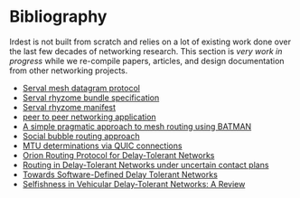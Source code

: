 # Bibliography

Irdest is not built from scratch and relies on a lot of existing work done over the last few decades of networking research.   This section is _very work in progress_ while we re-compile papers, articles, and design documentation from other networking projects.

- [Serval mesh datagram protocol](https://github.com/servalproject/serval-dna/blob/development/doc/Mesh-Datagram-Protocol.md)
- [Serval rhyzome bundle specification](http://developer.servalproject.org/dokuwiki/doku.php?id=content:tech:rhizome_bundle)
- [Serval rhyzome manifest](http://developer.servalproject.org/dokuwiki/doku.php?id=content:tech:rhizome_manifest)
- [peer to peer networking application](https://d1wqtxts1xzle7.cloudfront.net/37620276/PEER_TO_PEER_NETWORKING-441-libre.pdf?1431508623=&response-content-disposition=inline%3B+filename%3DPEER_TO_PEER_NETWORKING_APPLICATION.pdf&Expires=1647958456&Signature=H8p7eZkJ37U5YbWXp~1f8F-gjildo0s75UxG9wYumorPGlHr4rEIOodrg8XfeuQjBtw7lNzmayLd2W6-p3KurZNj8nyL8Ssbj8ft9GmbontTvkD-2YXo77m3PQu5mwWHd-aRDuX8onYFi2KPqRwMRdtkwMiGrazq5NdzBjDjKDXlUhGXsmh4kcT5zEInhvSdGY9V1TN8iwsOQsdisDx5QobW7BmbEH9wGb1rdz185FQMtpY6cSwO0qrtriHgfhkSxPzpfG9duMTEpseG89mssNUUxHmlDADhxL2XFCNcvH5~nTTwHCu~il4kAM4l7X2eS7mZaJqlDIQ-1JqsinabnA__&Key-Pair-Id=APKAJLOHF5GGSLRBV4ZA)
- [A simple pragmatic approach to mesh routing using BATMAN](https://researchspace.csir.co.za/dspace/bitstream/handle/10204/3035/Johnson3_2008.pdf?sequence=1&isAllowed=y)
- [Social bubble routing approach](https://www.researchgate.net/profile/Rajan-Patel-7/publication/298803338_Efficient_Routing_using_Bubble_Rap_in_Delay_Tolerant_Network/links/5a1cda930f7e9b2a5316c252/Efficient-Routing-using-Bubble-Rap-in-Delay-Tolerant-Network.pdf)
- [MTU determinations via QUIC connections](https://www.hb.fh-muenster.de/opus4/frontdoor/deliver/index/docId/14965/file/dplpmtudQuicPaper.pdf)
- [Orion Routing Protocol for Delay-Tolerant Networks](https://hal.science/hal-00656960/document)
- [Routing in Delay-Tolerant Networks under uncertain contact plans](https://hal.science/hal-03494116/document)
- [Towards Software-Defined Delay Tolerant Networks](https://www.mdpi.com/2673-8732/3/1/2/pdf?version=1673344686)
- [Selfishness in Vehicular Delay-Tolerant Networks: A Review](https://www.mdpi.com/1424-8220/20/10/3000/pdf?version=1590670445)
